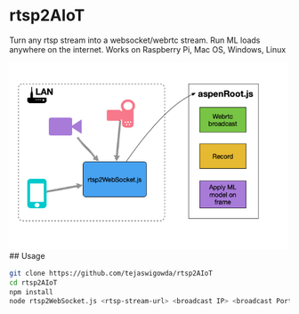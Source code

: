 # rtsp2AIoT
Turn any rtsp stream into a websocket/webrtc stream. Run ML loads anywhere on the internet. Works on Raspberry Pi, Mac OS, Windows, Linux

<img src='paper/arch.png' width='500px'>
## Usage

```bash
git clone https://github.com/tejaswigowda/rtsp2AIoT
cd rtsp2AIoT
npm install
node rtsp2WebSocket.js <rtsp-stream-url> <broadcast IP> <broadcast Port> <internalPort>(optional; default=9999) <fps>(optional/ default = 30) <size>(optional;delatult=1920x1080)")
```